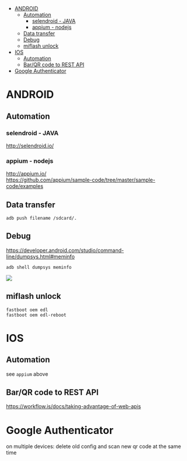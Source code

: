 <!-- TOC -->

- [ANDROID](#android)
    - [Automation](#automation)
        - [selendroid - JAVA](#selendroid---java)
        - [appium - nodejs](#appium---nodejs)
    - [Data transfer](#data-transfer)
    - [Debug](#debug)
    - [miflash unlock](#miflash-unlock)
- [IOS](#ios)
    - [Automation](#automation-1)
    - [Bar/QR code to REST API](#barqr-code-to-rest-api)
- [Google Authenticator](#google-authenticator)

<!-- /TOC -->

# ANDROID
## Automation
### selendroid - JAVA
http://selendroid.io/

### appium - nodejs
http://appium.io/  
https://github.com/appium/sample-code/tree/master/sample-code/examples

## Data transfer
    adb push filename /sdcard/.

## Debug
https://developer.android.com/studio/command-line/dumpsys.html#meminfo

    adb shell dumpsys meminfo

![](http://i.imgur.com/DKsJ1Cb.png)

## miflash unlock
    fastboot oem edl
    fastboot oem edl-reboot

# IOS
## Automation
see `appium` above

## Bar/QR code to REST API
https://workflow.is/docs/taking-advantage-of-web-apis    

# Google Authenticator
on multiple devices: delete old config and scan new qr code at the same time
